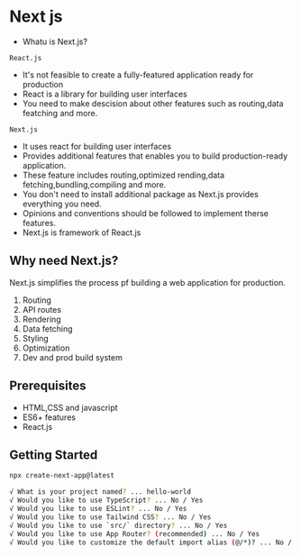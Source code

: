 # Next js

* Whatu is Next.js?

`React.js`

* It's not feasible to create a fully-featured application ready for production
* React is a library for building user interfaces
* You need to make descision about other features such as routing,data featching and more.

`Next.js`

* It uses react for building user interfaces
* Provides additional features that enables you to build production-ready application.
* These feature includes routing,optimized rending,data fetching,bundling,compiling and more.
* You don't need to install additional package as Next.js provides everything you need.
* Opinions and conventions should be followed to implement therse features.
* Next.js is framework of React.js

## Why need Next.js?

Next.js simplifies the process pf building a web application for production.

1. Routing
2. API routes
3. Rendering
4. Data fetching
5. Styling
6. Optimization
7. Dev and prod build system

## Prerequisites

* HTML,CSS and javascript
* ES6+ features
* React.js

## Getting Started

```bash
npx create-next-app@latest 
```

```bash
√ What is your project named? ... hello-world
√ Would you like to use TypeScript? ... No / Yes
√ Would you like to use ESLint? ... No / Yes
√ Would you like to use Tailwind CSS? ... No / Yes
√ Would you like to use `src/` directory? ... No / Yes
√ Would you like to use App Router? (recommended) ... No / Yes
√ Would you like to customize the default import alias (@/*)? ... No / Yes 
```
